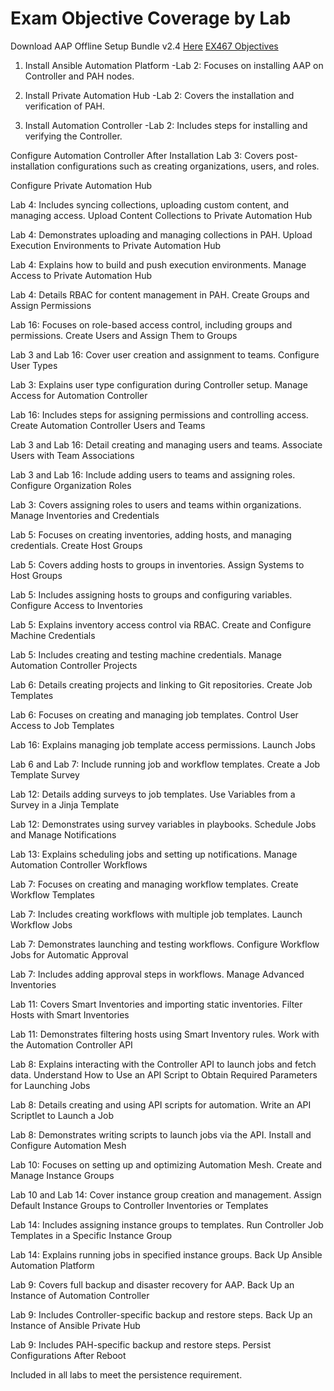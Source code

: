 # Exam Objective Coverage by Lab
Download AAP Offline Setup Bundle v2.4 [Here](https://access.redhat.com/downloads/content/480/ver=2.4/rhel---9/2.4/x86_64/product-software)
[EX467 Objectives](https://www.redhat.com/en/services/training/ex467-red-hat-certified-specialist-managing-automation-ansible-automation-platform-exam?section=objectives)

1. Install Ansible Automation Platform
-Lab 2: Focuses on installing AAP on Controller and PAH nodes.

2. Install Private Automation Hub
-Lab 2: Covers the installation and verification of PAH.

3. Install Automation Controller
-Lab 2: Includes steps for installing and verifying the Controller.

Configure Automation Controller After Installation
Lab 3: Covers post-installation configurations such as creating organizations, users, and roles.

Configure Private Automation Hub

Lab 4: Includes syncing collections, uploading custom content, and managing access.
Upload Content Collections to Private Automation Hub

Lab 4: Demonstrates uploading and managing collections in PAH.
Upload Execution Environments to Private Automation Hub

Lab 4: Explains how to build and push execution environments.
Manage Access to Private Automation Hub

Lab 4: Details RBAC for content management in PAH.
Create Groups and Assign Permissions

Lab 16: Focuses on role-based access control, including groups and permissions.
Create Users and Assign Them to Groups

Lab 3 and Lab 16: Cover user creation and assignment to teams.
Configure User Types

Lab 3: Explains user type configuration during Controller setup.
Manage Access for Automation Controller

Lab 16: Includes steps for assigning permissions and controlling access.
Create Automation Controller Users and Teams

Lab 3 and Lab 16: Detail creating and managing users and teams.
Associate Users with Team Associations

Lab 3 and Lab 16: Include adding users to teams and assigning roles.
Configure Organization Roles

Lab 3: Covers assigning roles to users and teams within organizations.
Manage Inventories and Credentials

Lab 5: Focuses on creating inventories, adding hosts, and managing credentials.
Create Host Groups

Lab 5: Covers adding hosts to groups in inventories.
Assign Systems to Host Groups

Lab 5: Includes assigning hosts to groups and configuring variables.
Configure Access to Inventories

Lab 5: Explains inventory access control via RBAC.
Create and Configure Machine Credentials

Lab 5: Includes creating and testing machine credentials.
Manage Automation Controller Projects

Lab 6: Details creating projects and linking to Git repositories.
Create Job Templates

Lab 6: Focuses on creating and managing job templates.
Control User Access to Job Templates

Lab 16: Explains managing job template access permissions.
Launch Jobs

Lab 6 and Lab 7: Include running job and workflow templates.
Create a Job Template Survey

Lab 12: Details adding surveys to job templates.
Use Variables from a Survey in a Jinja Template

Lab 12: Demonstrates using survey variables in playbooks.
Schedule Jobs and Manage Notifications

Lab 13: Explains scheduling jobs and setting up notifications.
Manage Automation Controller Workflows

Lab 7: Focuses on creating and managing workflow templates.
Create Workflow Templates

Lab 7: Includes creating workflows with multiple job templates.
Launch Workflow Jobs

Lab 7: Demonstrates launching and testing workflows.
Configure Workflow Jobs for Automatic Approval

Lab 7: Includes adding approval steps in workflows.
Manage Advanced Inventories

Lab 11: Covers Smart Inventories and importing static inventories.
Filter Hosts with Smart Inventories

Lab 11: Demonstrates filtering hosts using Smart Inventory rules.
Work with the Automation Controller API

Lab 8: Explains interacting with the Controller API to launch jobs and fetch data.
Understand How to Use an API Script to Obtain Required Parameters for Launching Jobs

Lab 8: Details creating and using API scripts for automation.
Write an API Scriptlet to Launch a Job

Lab 8: Demonstrates writing scripts to launch jobs via the API.
Install and Configure Automation Mesh

Lab 10: Focuses on setting up and optimizing Automation Mesh.
Create and Manage Instance Groups

Lab 10 and Lab 14: Cover instance group creation and management.
Assign Default Instance Groups to Controller Inventories or Templates

Lab 14: Includes assigning instance groups to templates.
Run Controller Job Templates in a Specific Instance Group

Lab 14: Explains running jobs in specified instance groups.
Back Up Ansible Automation Platform

Lab 9: Covers full backup and disaster recovery for AAP.
Back Up an Instance of Automation Controller

Lab 9: Includes Controller-specific backup and restore steps.
Back Up an Instance of Ansible Private Hub

Lab 9: Includes PAH-specific backup and restore steps.
Persist Configurations After Reboot

Included in all labs to meet the persistence requirement.
